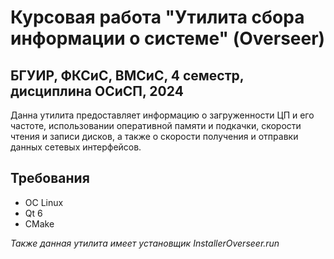# Курсовая работа "Утилита сбора информации о системе" (Overseer)

## БГУИР, ФКСиС, ВМСиС, 4 семестр, дисциплина ОСиСП, 2024

Данна утилита предоставляет информацию о загруженности ЦП и его частоте, использовании оперативной памяти и подкачки, скорости чтения и записи дисков, а также о скорости получения и отправки данных сетевых интерфейсов.

## Требования

- ОС Linux
- Qt 6
- CMake

_Также данная утилита имеет установщик InstallerOverseer.run_
